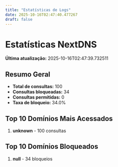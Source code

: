 ```yaml
---
title: "Estatísticas de Logs"
date: 2025-10-16T02:47:40.477267
draft: false
---
```

# Estatísticas NextDNS
**Última atualização:** 2025-10-16T02:47:39.732511
## Resumo Geral
- **Total de consultas:** 100
- **Consultas bloqueadas:** 34
- **Consultas permitidas:** 0
- **Taxa de bloqueio:** 34.0%
## Top 10 Domínios Mais Acessados
1. **unknown** - 100 consultas

## Top 10 Domínios Bloqueados

1. **null** - 34 bloqueios
